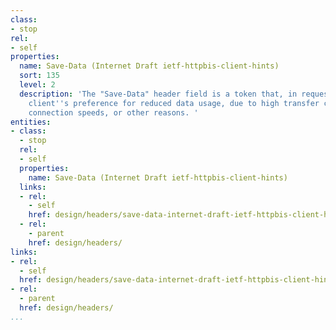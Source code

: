 ```yaml
---
class:
- stop
rel:
- self
properties:
  name: Save-Data (Internet Draft ietf-httpbis-client-hints)
  sort: 135
  level: 2
  description: 'The "Save-Data" header field is a token that, in requests, indicates
    client''s preference for reduced data usage, due to high transfer costs, slow
    connection speeds, or other reasons. '
entities:
- class:
  - stop
  rel:
  - self
  properties:
    name: Save-Data (Internet Draft ietf-httpbis-client-hints)
  links:
  - rel:
    - self
    href: design/headers/save-data-internet-draft-ietf-httpbis-client-hints.md
  - rel:
    - parent
    href: design/headers/
links:
- rel:
  - self
  href: design/headers/save-data-internet-draft-ietf-httpbis-client-hints.md
- rel:
  - parent
  href: design/headers/
...
```

